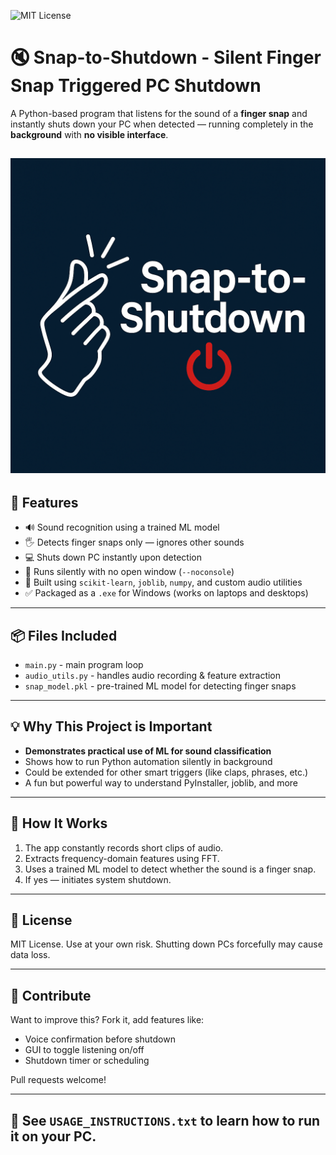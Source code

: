 ![MIT License](https://img.shields.io/badge/license-MIT-blue.svg)


# 🔇 Snap-to-Shutdown - Silent Finger Snap Triggered PC Shutdown
A Python-based program that listens for the sound of a **finger snap** and instantly shuts down your PC when detected — running completely in the **background** with **no visible interface**.

![Snap-to-Shutdown Logo](Logo.png)
---

## 🚀 Features
- 🔊 Sound recognition using a trained ML model
- 🖐️ Detects finger snaps only — ignores other sounds
- 💻 Shuts down PC instantly upon detection
- 🧊 Runs silently with no open window (`--noconsole`)
- 🧠 Built using `scikit-learn`, `joblib`, `numpy`, and custom audio utilities
- ✅ Packaged as a `.exe` for Windows (works on laptops and desktops)

---

## 📦 Files Included
- `main.py` - main program loop
- `audio_utils.py` - handles audio recording & feature extraction
- `snap_model.pkl` - pre-trained ML model for detecting finger snaps

---

## 💡 Why This Project is Important
- **Demonstrates practical use of ML for sound classification**
- Shows how to run Python automation silently in background
- Could be extended for other smart triggers (like claps, phrases, etc.)
- A fun but powerful way to understand PyInstaller, joblib, and more

---

## 🧪 How It Works
1. The app constantly records short clips of audio.
2. Extracts frequency-domain features using FFT.
3. Uses a trained ML model to detect whether the sound is a finger snap.
4. If yes — initiates system shutdown.

---

## 📜 License
MIT License. Use at your own risk. Shutting down PCs forcefully may cause data loss.

---

## 🙌 Contribute
Want to improve this? Fork it, add features like:
- Voice confirmation before shutdown
- GUI to toggle listening on/off
- Shutdown timer or scheduling

Pull requests welcome!

---

## 📂 See `USAGE_INSTRUCTIONS.txt` to learn how to run it on your PC.
